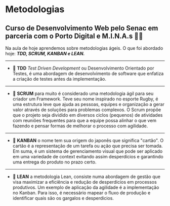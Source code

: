 # Metodologias

## Curso de Desenvolvimento Web pelo Senac em parceria com o Porto Digital e M.I.N.A.s 	:woman_technologist:

Na aula de hoje aprendemos sobre metodologias ágeis. O que foi abordado hoje: _**TDD, SCRUM, KANBAN  e LEAN.**_
****************
- :pushpin: **TDD**
_Test Driven Development_ ou Desenvolvimento Orientado por Testes, é uma abordagem de desenvolvimento de software que enfatiza a criação de testes antes da implementação. 
****************
- :pushpin: **SCRUM**
para muito é considerado uma metodologia ágil para seu criador um Framework. Teve seu nome inspirado no esporte Rugby, é uma estrutura leve que ajuda as pessoas, equipes e organização a gerar valor através de soluções para problemas complexos. O Scrum propõe que o projeto seja dividido em diversos ciclos (pequenos) de atividades com reuniões frequentes para que a equipe possa alinhar o que vem fazendo e pensar formas de melhorar o processo com agilidade.
******************
- :pushpin: **KANBAN**
o nome tem sua origem do japonês que significa "cartão". O cartão é a representação de um tarefa ou ação que precisa ser tomada. Em suma, é um sistema de gerenciamento visual que pode ser aplicado em uma variedade de context evitando assim desperdícios e garantindo uma entrega do produto no prazo certo. 
***********************
- :pushpin: **LEAN**
a metodologia Lean, consiste numa abordagem de gestão que visa maximizar a eficiência e redução de desperdicios em processos produtivos. Um exemplo de aplicação da agilidade é a implementação no Kanban. Para isso, é necessário mapear o fluxo de produção e identificar quais são os gargalos e desperdicios. 


